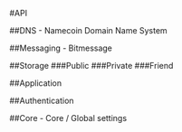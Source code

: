 #API

##DNS - Namecoin Domain Name System

##Messaging - Bitmessage

##Storage
###Public
###Private
###Friend

##Application

##Authentication

##Core - Core / Global settings
